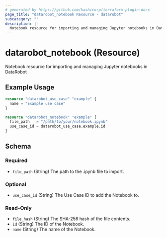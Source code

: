 ```yaml
---
# generated by https://github.com/hashicorp/terraform-plugin-docs
page_title: "datarobot_notebook Resource - datarobot"
subcategory: ""
description: |-
  Notebook resource for importing and managing Jupyter notebooks in DataRobot
---
```


# datarobot_notebook (Resource)

Notebook resource for importing and managing Jupyter notebooks in DataRobot

## Example Usage

```terraform
resource "datarobot_use_case" "example" {
  name = "Example use case"
}

resource "datarobot_notebook" "example" {
  file_path   = "/path/to/your/notebook.ipynb"
  use_case_id = datarobot_use_case.example.id
}
```

<!-- schema generated by tfplugindocs -->
## Schema

### Required

- `file_path` (String) The path to the .ipynb file to import.

### Optional

- `use_case_id` (String) The Use Case ID to add the Notebook to.

### Read-Only

- `file_hash` (String) The SHA-256 hash of the file contents.
- `id` (String) The ID of the Notebook.
- `name` (String) The name of the Notebook.
